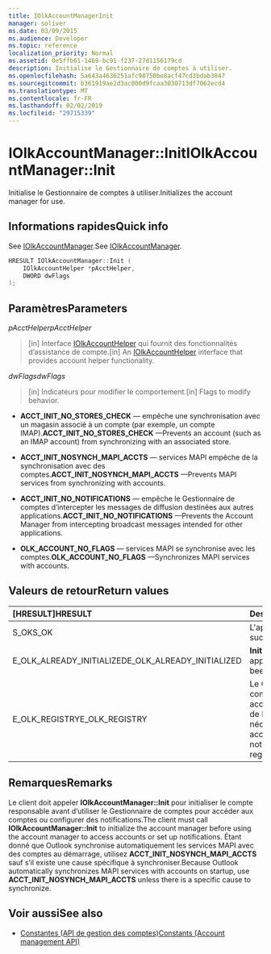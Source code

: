 ```yaml
---
title: IOlkAccountManagerInit
manager: soliver
ms.date: 03/09/2015
ms.audience: Developer
ms.topic: reference
localization_priority: Normal
ms.assetid: 0e5ffb61-1469-bc91-f237-27d1156179cd
description: Initialise le Gestionnaire de comptes à utiliser.
ms.openlocfilehash: 5a643a4636251afc98750be8acf47cd3bdab3847
ms.sourcegitcommit: b361919ae2d3ac000d9fcaa3030713df7062ecd4
ms.translationtype: MT
ms.contentlocale: fr-FR
ms.lasthandoff: 02/02/2019
ms.locfileid: "29715339"
---
```

# <a name="iolkaccountmanagerinit"></a><span data-ttu-id="657f6-103">IOlkAccountManager::Init</span><span class="sxs-lookup"><span data-stu-id="657f6-103">IOlkAccountManager::Init</span></span>

<span data-ttu-id="657f6-104">Initialise le Gestionnaire de comptes à utiliser.</span><span class="sxs-lookup"><span data-stu-id="657f6-104">Initializes the account manager for use.</span></span>
  
## <a name="quick-info"></a><span data-ttu-id="657f6-105">Informations rapides</span><span class="sxs-lookup"><span data-stu-id="657f6-105">Quick info</span></span>

<span data-ttu-id="657f6-106">See [IOlkAccountManager](iolkaccountmanager.md).</span><span class="sxs-lookup"><span data-stu-id="657f6-106">See [IOlkAccountManager](iolkaccountmanager.md).</span></span>
  
```cpp
HRESULT IOlkAccountManager::Init (  
    IOlkAccountHelper *pAcctHelper, 
    DWORD dwFlags 
);

```

## <a name="parameters"></a><span data-ttu-id="657f6-107">Paramètres</span><span class="sxs-lookup"><span data-stu-id="657f6-107">Parameters</span></span>

<span data-ttu-id="657f6-108">_pAcctHelper_</span><span class="sxs-lookup"><span data-stu-id="657f6-108">_pAcctHelper_</span></span>
  
> <span data-ttu-id="657f6-109">[in] Interface [IOlkAccountHelper](iolkaccounthelper.md) qui fournit des fonctionnalités d’assistance de compte.</span><span class="sxs-lookup"><span data-stu-id="657f6-109">[in] An [IOlkAccountHelper](iolkaccounthelper.md) interface that provides account helper functionality.</span></span> 
    
<span data-ttu-id="657f6-110">_dwFlags_</span><span class="sxs-lookup"><span data-stu-id="657f6-110">_dwFlags_</span></span>
  
> <span data-ttu-id="657f6-111">[in] Indicateurs pour modifier le comportement.</span><span class="sxs-lookup"><span data-stu-id="657f6-111">[in] Flags to modify behavior.</span></span>
    
   - <span data-ttu-id="657f6-112">**ACCT_INIT_NO_STORES_CHECK** — empêche une synchronisation avec un magasin associé à un compte (par exemple, un compte IMAP).</span><span class="sxs-lookup"><span data-stu-id="657f6-112">**ACCT_INIT_NO_STORES_CHECK** —Prevents an account (such as an IMAP account) from synchronizing with an associated store.</span></span> 
    
   - <span data-ttu-id="657f6-113">**ACCT_INIT_NOSYNCH_MAPI_ACCTS** — services MAPI empêche de la synchronisation avec des comptes.</span><span class="sxs-lookup"><span data-stu-id="657f6-113">**ACCT_INIT_NOSYNCH_MAPI_ACCTS** —Prevents MAPI services from synchronizing with accounts.</span></span> 
   
   - <span data-ttu-id="657f6-114">**ACCT_INIT_NO_NOTIFICATIONS** — empêche le Gestionnaire de comptes d’intercepter les messages de diffusion destinées aux autres applications.</span><span class="sxs-lookup"><span data-stu-id="657f6-114">**ACCT_INIT_NO_NOTIFICATIONS** —Prevents the Account Manager from intercepting broadcast messages intended for other applications.</span></span> 
   
   - <span data-ttu-id="657f6-115">**OLK_ACCOUNT_NO_FLAGS** — services MAPI se synchronise avec les comptes.</span><span class="sxs-lookup"><span data-stu-id="657f6-115">**OLK_ACCOUNT_NO_FLAGS** —Synchronizes MAPI services with accounts.</span></span> 
    
## <a name="return-values"></a><span data-ttu-id="657f6-116">Valeurs de retour</span><span class="sxs-lookup"><span data-stu-id="657f6-116">Return values</span></span>

|<span data-ttu-id="657f6-117">**[HRESULT]**</span><span class="sxs-lookup"><span data-stu-id="657f6-117">**HRESULT**</span></span>|<span data-ttu-id="657f6-118">**Description**</span><span class="sxs-lookup"><span data-stu-id="657f6-118">**Description**</span></span>|
|:-----|:-----|
|<span data-ttu-id="657f6-119">S_OK</span><span class="sxs-lookup"><span data-stu-id="657f6-119">S_OK</span></span>  <br/> |<span data-ttu-id="657f6-120">L'appel a réussi.</span><span class="sxs-lookup"><span data-stu-id="657f6-120">The call succeeded.</span></span>  <br/> |
|<span data-ttu-id="657f6-121">E_OLK_ALREADY_INITIALIZED</span><span class="sxs-lookup"><span data-stu-id="657f6-121">E_OLK_ALREADY_INITIALIZED</span></span>  <br/> |<span data-ttu-id="657f6-122">**Init** a déjà été appelée.</span><span class="sxs-lookup"><span data-stu-id="657f6-122">**Init** has already been called.</span></span>  <br/> |
|<span data-ttu-id="657f6-123">E_OLK_REGISTRY</span><span class="sxs-lookup"><span data-stu-id="657f6-123">E_OLK_REGISTRY</span></span>  <br/> |<span data-ttu-id="657f6-124">Le Gestionnaire de comptes n’a pas pu accéder les paramètres de Registre nécessaires.</span><span class="sxs-lookup"><span data-stu-id="657f6-124">The account manager could not access the required registry settings.</span></span>  <br/> |
   
## <a name="remarks"></a><span data-ttu-id="657f6-125">Remarques</span><span class="sxs-lookup"><span data-stu-id="657f6-125">Remarks</span></span>

<span data-ttu-id="657f6-126">Le client doit appeler **IOlkAccountManager::Init** pour initialiser le compte responsable avant d’utiliser le Gestionnaire de comptes pour accéder aux comptes ou configurer des notifications.</span><span class="sxs-lookup"><span data-stu-id="657f6-126">The client must call **IOlkAccountManager::Init** to initialize the account manager before using the account manager to access accounts or set up notifications.</span></span> <span data-ttu-id="657f6-127">Étant donné que Outlook synchronise automatiquement les services MAPI avec des comptes au démarrage, utilisez **ACCT_INIT_NOSYNCH_MAPI_ACCTS** sauf s’il existe une cause spécifique à synchroniser.</span><span class="sxs-lookup"><span data-stu-id="657f6-127">Because Outlook automatically synchronizes MAPI services with accounts on startup, use **ACCT_INIT_NOSYNCH_MAPI_ACCTS** unless there is a specific cause to synchronize.</span></span> 
  
## <a name="see-also"></a><span data-ttu-id="657f6-128">Voir aussi</span><span class="sxs-lookup"><span data-stu-id="657f6-128">See also</span></span>

- [<span data-ttu-id="657f6-129">Constantes (API de gestion des comptes)</span><span class="sxs-lookup"><span data-stu-id="657f6-129">Constants (Account management API)</span></span>](constants-account-management-api.md)

